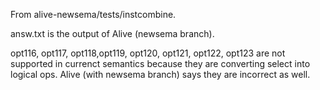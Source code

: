 From alive-newsema/tests/instcombine.

answ.txt is the output of Alive (newsema branch).

opt116, opt117, opt118,opt119, opt120, opt121, opt122, opt123 are not supported in currenct semantics because they are converting select into logical ops.
Alive (with newsema branch) says they are incorrect as well.
